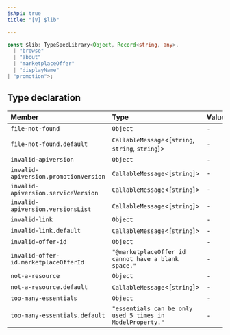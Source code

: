 ```yaml
---
jsApi: true
title: "[V] $lib"

---
```

```ts
const $lib: TypeSpecLibrary<Object, Record<string, any>, 
  | "browse"
  | "about"
  | "marketplaceOffer"
  | "displayName"
| "promotion">;
```

## Type declaration

| Member | Type | Value |
| :------ | :------ | :------ |
| `file-not-found` | `Object` | - |
| `file-not-found.default` | `CallableMessage`<[`string`, `string`, `string`]\> | - |
| `invalid-apiversion` | `Object` | - |
| `invalid-apiversion.promotionVersion` | `CallableMessage`<[`string`]\> | - |
| `invalid-apiversion.serviceVersion` | `CallableMessage`<[`string`]\> | - |
| `invalid-apiversion.versionsList` | `CallableMessage`<[`string`]\> | - |
| `invalid-link` | `Object` | - |
| `invalid-link.default` | `CallableMessage`<[`string`]\> | - |
| `invalid-offer-id` | `Object` | - |
| `invalid-offer-id.marketplaceOfferId` | `"@marketplaceOffer id cannot have a blank space."` | - |
| `not-a-resource` | `Object` | - |
| `not-a-resource.default` | `CallableMessage`<[`string`]\> | - |
| `too-many-essentials` | `Object` | - |
| `too-many-essentials.default` | `"essentials can be only used 5 times in ModelProperty."` | - |
